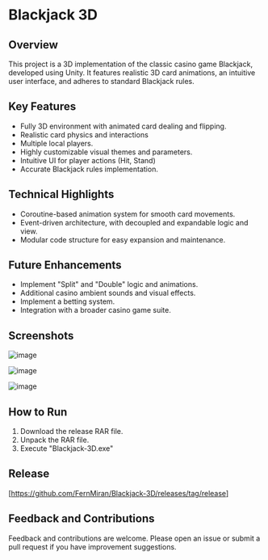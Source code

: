 # Blackjack 3D

## Overview
This project is a 3D implementation of the classic casino game Blackjack, developed using Unity. It features realistic 3D card animations, an intuitive user interface, and adheres to standard Blackjack rules.

## Key Features
- Fully 3D environment with animated card dealing and flipping.
- Realistic card physics and interactions
- Multiple local players.
- Highly customizable visual themes and parameters.
- Intuitive UI for player actions (Hit, Stand)
- Accurate Blackjack rules implementation.

## Technical Highlights
- Coroutine-based animation system for smooth card movements.
- Event-driven architecture, with decoupled and expandable logic and view.
- Modular code structure for easy expansion and maintenance.

## Future Enhancements
- Implement "Split" and "Double" logic and animations.
- Additional casino ambient sounds and visual effects.
- Implement a betting system.
- Integration with a broader casino game suite.

## Screenshots
![image](https://github.com/user-attachments/assets/23f48228-dbed-4995-85af-9b21adb30cf2)

![image](https://github.com/user-attachments/assets/c88f4ad3-b4bf-4241-82f7-b6a3aac7c22f)

![image](https://github.com/user-attachments/assets/e19cd7f2-1741-4faa-b2ea-d1cbcf68c737)

## How to Run
1. Download the release RAR file.
2. Unpack the RAR file.
3. Execute "Blackjack-3D.exe"

## Release
[https://github.com/FernMiran/Blackjack-3D/releases/tag/release]

## Feedback and Contributions
Feedback and contributions are welcome. Please open an issue or submit a pull request if you have improvement suggestions.
